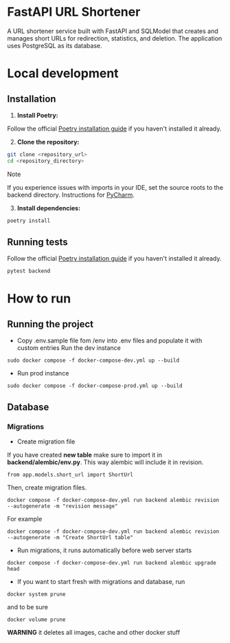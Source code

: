 # FastAPI URL Shortener

A URL shortener service built with FastAPI and SQLModel that creates and manages short URLs for redirection, statistics,
and deletion. The application uses PostgreSQL as its database.

# Local development

## Installation

1. **Install Poetry:**

Follow the official [Poetry installation guide](https://python-poetry.org/docs/#installation) if you haven't
installed it already.

2. **Clone the repository:**

```bash
git clone <repository_url>
cd <repository_directory>
```

> [!NOTE]
> If you experience issues with imports in your IDE, set the source roots to the backend directory. Instructions
> for [PyCharm](https://www.jetbrains.com/help/pycharm/configuring-project-structure.html).

3. **Install dependencies:**

```bash
poetry install
```

## Running tests

Follow the official [Poetry installation guide](https://python-poetry.org/docs/#installation) if you haven't
installed it already.

```bash
pytest backend
```

# How to run

## Running the project

- Copy .env.sample file fom /env into .env files and populate it with custom entries Run the dev instance

`sudo docker compose -f docker-compose-dev.yml up --build`

- Run prod instance

`sudo docker compose -f docker-compose-prod.yml up --build`

## Database

### Migrations

- Create migration file

If you have created **new table** make sure to import it in **backend/alembic/env.py**. This way alembic will
include it in revision.

`from app.models.short_url import ShortUrl`

Then, create migration files.

`docker compose -f docker-compose-dev.yml run backend alembic revision --autogenerate -m "revision message"`

For example

`docker compose -f docker-compose-dev.yml run backend alembic revision --autogenerate -m "Create ShortUrl table"`

- Run migrations, it runs automatically before web server starts

`docker compose -f docker-compose-dev.yml run backend alembic upgrade head`

- If you want to start fresh with migrations and database, run

`docker system prune`

and to be sure

`docker volume prune`

**WARNING** it deletes all images, cache and other docker stuff
